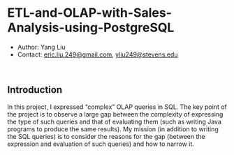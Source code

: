 # ETL-and-OLAP-with-Sales-Analysis-using-PostgreSQL

- Author: Yang Liu
- Contact: eric.liu.249@gmail.com, yliu249@stevens.edu
<br>


## Introduction<br>

In this project, I expressed “complex” OLAP queries in SQL. The key point of the project is to observe a large gap between the complexity of expressing the type of such queries and that of evaluating them (such as writing Java programs to produce the same results). My mission (in addition to writing the SQL queries) is to consider the reasons for the gap (between the expression and evaluation of such queries) and how to narrow it.
